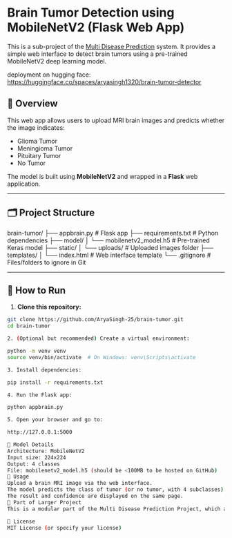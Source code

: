 # Brain Tumor Detection using MobileNetV2 (Flask Web App)

This is a sub-project of the [Multi Disease Prediction](https://github.com/deoprakash/multi_disease_prediction) system. It provides a simple web interface to detect brain tumors using a pre-trained MobileNetV2 deep learning model.

deployment on hugging face: https://huggingface.co/spaces/aryasingh1320/brain-tumor-detector

## 🧠 Overview

This web app allows users to upload MRI brain images and predicts whether the image indicates:

- Glioma Tumor
- Meningioma Tumor
- Pituitary Tumor
- No Tumor

The model is built using **MobileNetV2** and wrapped in a **Flask** web application.

---

## 🗂️ Project Structure
brain-tumor/ ├── appbrain.py # Flask app ├── requirements.txt # Python dependencies ├── model/ │ └── mobilenetv2_model.h5 # Pre-trained Keras model ├── static/ │ └── uploads/ # Uploaded images folder ├── templates/ │ └── index.html # Web interface template └── .gitignore # Files/folders to ignore in Git

---

## 🚀 How to Run

1. **Clone this repository:**

```bash
git clone https://github.com/AryaSingh-25/brain-tumor.git
cd brain-tumor

2. (Optional but recommended) Create a virtual environment:

python -m venv venv
source venv/bin/activate  # On Windows: venv\Scripts\activate

3. Install dependencies:

pip install -r requirements.txt

4. Run the Flask app:

python appbrain.py

5. Open your browser and go to:

http://127.0.0.1:5000

🧪 Model Details
Architecture: MobileNetV2
Input size: 224x224
Output: 4 classes
File: mobilenetv2_model.h5 (should be <100MB to be hosted on GitHub)
📸 Usage
Upload a brain MRI image via the web interface.
The model predicts the class of tumor (or no tumor, with 4 subclasses).
The result and confidence are displayed on the same page.
🧩 Part of Larger Project
This is a modular part of the Multi Disease Prediction Project, which aims to detect various diseases using deep learning models and a unified interface.

📜 License
MIT License (or specify your license)
